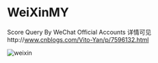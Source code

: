 # WeiXinMY
 Score Query By WeChat Official Accounts
 详情可见http://www.cnblogs.com/Vito-Yan/p/7596132.html
 
![weixin](https://github.com/Vito-Yan/WeiXinMY/blob/master/WebRoot/image/weixin.png)
